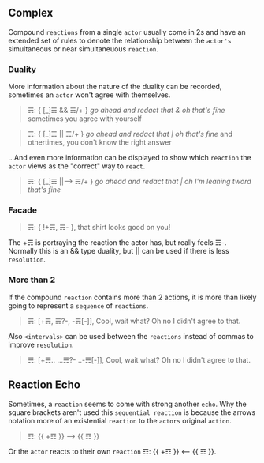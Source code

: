 ## Complex
Compound `reactions` from a single `actor` usually come in 2s and have an extended set of rules to denote the relationship between the `actor's` simultaneous or near simultaneuous `reaction`.

### Duality

More information about the nature of the duality can be recorded, sometimes an `actor` won't agree with themselves.

> ☴: { [_]☴ && ☴/+ } *go ahead and redact that & oh that's fine* sometimes you agree with yourself

> ☴: { [_]☴ || ☴/+ } *go ahead and redact that | oh that's fine* and othertimes, you don't know the right answer

...And even more information can be displayed to show which `reaction` the `actor` views as the "correct" way to `react`.

> ☴: { [_]☴ ||--> ☴/+ } *go ahead and redact that | oh I'm leaning tword that's fine*

### Facade

> ☴: { !+☴, ☴- }, that shirt looks good on you!

The +☴ is portraying the reaction the actor has, but really feels ☴-.  Normally this is an && type duality, but || can be used if there is less `resolution`.

### More than 2

If the compound `reaction` contains more than 2 actions, it is more than likely going to represent a `sequence` of `reactions`.

> ☴: [+☴, ☴?-, -☴[-]], Cool, wait what? Oh no I didn't agree to that.

Also `<intervals>` can be used between the `reactions` instead of commas to improve `resolution`.
> ☴: [+☴.. ...☴?- ..-☴[-]], Cool, wait what? Oh no I didn't agree to that.

## Reaction Echo
Sometimes, a `reaction` seems to come with strong another `echo`.  Why the square brackets aren't used this `sequential reaction` is because the arrows notation more of an existential `reaction` to the `actors` original `action`.
> ☶: {{ +☶ }} --> {{ ☶ }}

Or the `actor` reacts to their own `reaction` ☶: {{ +☶ }} <-- {{ ☶ }}.